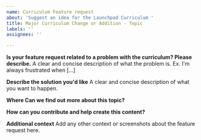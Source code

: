 ```yaml
---
name: Curriculum Feature request
about: 'Suggest an idea for the Launchpad Curriculum '
title: Major Curriculum Change or Addition - Topic
labels: ''
assignees: ''

---
```


**Is your feature request related to a problem with the curriculum? Please describe.**
A clear and concise description of what the problem is. Ex. I'm always frustrated when [...]

**Describe the solution you'd like**
A clear and concise description of what you want to happen.

**Where Can we find out more about this topic?**

**How can you contribute and help create this content?**

**Additional context**
Add any other context or screenshots about the feature request here.
